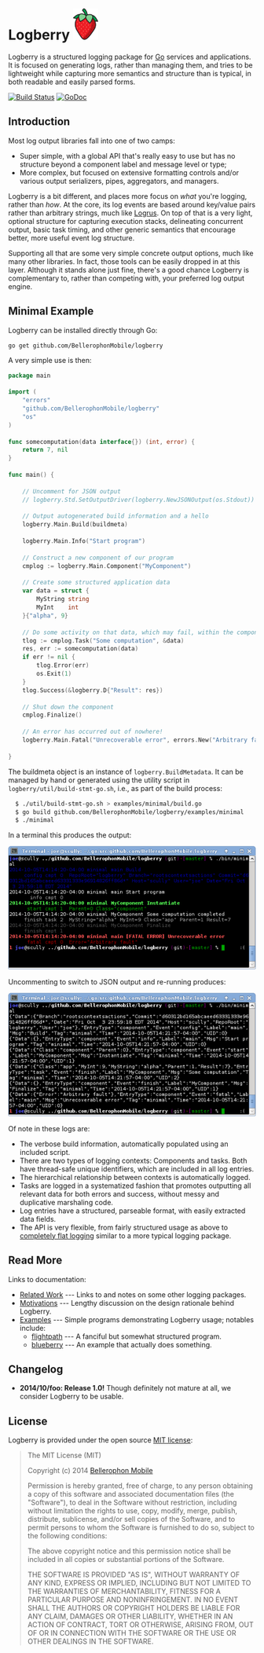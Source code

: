 Logberry <img src="https://raw.githubusercontent.com/BellerophonMobile/logberry/master/docs/logberry.png" height="64" title="Logberry" alt="Picture of a strawberry" />
========

Logberry is a structured logging package for [Go](http://golang.org/)
services and applications.  It is focused on generating logs, rather
than managing them, and tries to be lightweight while capturing more
semantics and structure than is typical, in both readable and easily
parsed forms.

[![Build Status](https://travis-ci.org/BellerophonMobile/logberry.svg)](https://travis-ci.org/BellerophonMobile/logberry) [![GoDoc](https://godoc.org/github.com/BellerophonMobile/logberry?status.svg)](https://godoc.org/github.com/BellerophonMobile/logberry) 


## Introduction

Most log output libraries fall into one of two camps:

 * Super simple, with a global API that's really easy to use but has
   no structure beyond a component label and message level or type;
 * More complex, but focused on extensive formatting controls and/or
   various output serializers, pipes, aggregators, and managers.

Logberry is a bit different, and places more focus on *what* you're
logging, rather than *how*.  At the core, its log events are based
around key/value pairs rather than arbitrary strings, much like
[Logrus](https://github.com/sirupsen/logrus).  On top of that is a
very light, optional structure for capturing execution stacks,
delineating concurrent output, basic task timing, and other generic
semantics that encourage better, more useful event log structure.

Supporting all that are some very simple concrete output options, much
like many other libraries.  In fact, those tools can be easily dropped
in at this layer.  Although it stands alone just fine, there's a good
chance Logberry is complementary to, rather than competing with, your
preferred log output engine.


## Minimal Example

Logberry can be installed directly through Go:

    go get github.com/BellerophonMobile/logberry

A very simple use is then:

```go
package main

import (
	"errors"
	"github.com/BellerophonMobile/logberry"
	"os"
)

func somecomputation(data interface{}) (int, error) {
	return 7, nil
}

func main() {

	// Uncomment for JSON output
	// logberry.Std.SetOutputDriver(logberry.NewJSONOutput(os.Stdout))

	// Output autogenerated build information and a hello
	logberry.Main.Build(buildmeta)

	logberry.Main.Info("Start program")

	// Construct a new component of our program
	cmplog := logberry.Main.Component("MyComponent")

	// Create some structured application data
	var data = struct {
		MyString string
		MyInt    int
	}{"alpha", 9}

	// Do some activity on that data, which may fail, within the component
	tlog := cmplog.Task("Some computation", &data)
	res, err := somecomputation(data)
	if err != nil {
		tlog.Error(err)
		os.Exit(1)
	}
	tlog.Success(&logberry.D{"Result": res})

	// Shut down the component
	cmplog.Finalize()

	// An error has occurred out of nowhere!
	logberry.Main.Fatal("Unrecoverable error", errors.New("Arbitrary fault"))

}
```

The buildmeta object is an instance of `logberry.BuildMetadata`.  It
can be managed by hand or generated using the utility script in
`logberry/util/build-stmt-go.sh`, i.e., as part of the build process:

```sh
  $ ./util/build-stmt-go.sh > examples/minimal/build.go
  $ go build github.com/BellerophonMobile/logberry/examples/minimal
  $ ./minimal
```

In a terminal this produces the output:

![Colored Logberry terminal output.](https://raw.githubusercontent.com/BellerophonMobile/logberry/master/docs/figures/minimal-colors.png)

Uncommenting to switch to JSON output and re-running produces:

![JSON Logberry terminal output.](https://raw.githubusercontent.com/BellerophonMobile/logberry/master/docs/figures/minimal-json.png)

Of note in these logs are:

 * The verbose build information, automatically populated using an
   included script.
 * There are two types of logging contexts: Components and tasks.
   Both have thread-safe unique identifiers, which are included in all
   log entries.
 * The hierarchical relationship between contexts is automatically
   logged.
 * Tasks are logged in a systematized fashion that promotes outputting
   all relevant data for both errors and success, without messy and
   duplicative marshaling code.
 * Log entries have a structured, parseable format, with easily
   extracted data fields.
 * The API is very flexible, from fairly structured usage as above to
   [completely flat
   logging](https://github.com/BellerophonMobile/logberry/blob/master/examples/toplevel/main.go)
   similar to a more typical logging package.

## Read More

Links to documentation:

 * [Related Work](https://github.com/BellerophonMobile/logberry/blob/master/docs/related.md) --- Links to and notes on some other logging packages.
 * [Motivations](https://github.com/BellerophonMobile/logberry/blob/master/docs/motivations.md) --- Lengthy discussion on the design rationale behind Logberry.
 * [Examples](https://github.com/BellerophonMobile/logberry/blob/master/examples/) --- Simple programs demonstrating Logberry usage; notables include:
   *  [flightpath](https://github.com/BellerophonMobile/logberry/blob/master/examples/flightpath/main.go) --- A fanciful but somewhat structured program.
   * [blueberry](https://github.com/BellerophonMobile/logberry/blob/master/examples/blueberry/main.go) --- An example that actually does something.


## Changelog

 * **2014/10/foo: Release 1.0!** Though definitely not mature at all,
   we consider Logberry to be usable.


## License

Logberry is provided under the open source
[MIT license](http://opensource.org/licenses/MIT):

> The MIT License (MIT)
>
> Copyright (c) 2014 [Bellerophon Mobile](http://bellerophonmobile.com/)
> 
>
> Permission is hereby granted, free of charge, to any person
> obtaining a copy of this software and associated documentation files
> (the "Software"), to deal in the Software without restriction,
> including without limitation the rights to use, copy, modify, merge,
> publish, distribute, sublicense, and/or sell copies of the Software,
> and to permit persons to whom the Software is furnished to do so,
> subject to the following conditions:
>
> The above copyright notice and this permission notice shall be
> included in all copies or substantial portions of the Software.
>
> THE SOFTWARE IS PROVIDED "AS IS", WITHOUT WARRANTY OF ANY KIND,
> EXPRESS OR IMPLIED, INCLUDING BUT NOT LIMITED TO THE WARRANTIES OF
> MERCHANTABILITY, FITNESS FOR A PARTICULAR PURPOSE AND
> NONINFRINGEMENT. IN NO EVENT SHALL THE AUTHORS OR COPYRIGHT HOLDERS
> BE LIABLE FOR ANY CLAIM, DAMAGES OR OTHER LIABILITY, WHETHER IN AN
> ACTION OF CONTRACT, TORT OR OTHERWISE, ARISING FROM, OUT OF OR IN
> CONNECTION WITH THE SOFTWARE OR THE USE OR OTHER DEALINGS IN THE
> SOFTWARE.
